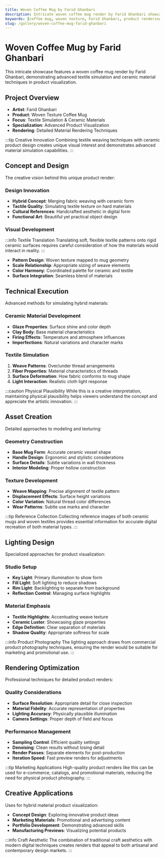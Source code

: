 ```yaml
---
title: Woven Coffee Mug by Farid Ghanbari
description: Intricate woven coffee mug render by Farid Ghanbari showcasing advanced textile simulation and ceramic material techniques in product visualization.
keywords: [coffee mug, woven texture, Farid Ghanbari, product rendering, textile simulation, ceramic materials, 3D visualization, Redshift]
slug: /gallery/woven-coffee-mug-farid-ghanbari
---
```


# Woven Coffee Mug by Farid Ghanbari

This intricate showcase features a woven coffee mug render by Farid Ghanbari, demonstrating advanced textile simulation and ceramic material techniques in product visualization.

## Project Overview

- **Artist**: Farid Ghanbari
- **Product**: Woven Texture Coffee Mug
- **Focus**: Textile Simulation & Ceramic Materials
- **Specialization**: Advanced Product Visualization
- **Rendering**: Detailed Material Rendering Techniques

:::tip Creative Innovation
Combining textile weaving techniques with ceramic product design creates unique visual interest and demonstrates advanced material simulation capabilities.
:::

## Concept and Design

The creative vision behind this unique product render:

### Design Innovation

- **Hybrid Concept**: Merging fabric weaving with ceramic form
- **Tactile Quality**: Simulating textile texture on hard materials
- **Cultural References**: Handcrafted aesthetic in digital form
- **Functional Art**: Beautiful yet practical object design

### Visual Development

:::info Textile Translation
Translating soft, flexible textile patterns onto rigid ceramic surfaces requires careful consideration of how the materials would interact in reality.
:::

- **Pattern Design**: Woven texture mapped to mug geometry
- **Scale Relationship**: Appropriate sizing of weave elements
- **Color Harmony**: Coordinated palette for ceramic and textile
- **Surface Integration**: Seamless blend of materials

## Technical Execution

Advanced methods for simulating hybrid materials:

### Ceramic Material Development

- **Glaze Properties**: Surface shine and color depth
- **Clay Body**: Base material characteristics
- **Firing Effects**: Temperature and atmosphere influences
- **Imperfections**: Natural variations and character marks

### Textile Simulation

1. **Weave Patterns**: Over/under thread arrangements
2. **Fiber Properties**: Material characteristics of threads
3. **Surface Deformation**: How fabric conforms to mug shape
4. **Light Interaction**: Realistic cloth light response

:::caution Physical Plausibility
While this is a creative interpretation, maintaining physical plausibility helps viewers understand the concept and appreciate the artistic innovation.
:::

## Asset Creation

Detailed approaches to modeling and texturing:

### Geometry Construction

- **Base Mug Form**: Accurate ceramic vessel shape
- **Handle Design**: Ergonomic and stylistic considerations
- **Surface Details**: Subtle variations in wall thickness
- **Interior Modeling**: Proper hollow construction

### Texture Development

- **Weave Mapping**: Precise alignment of textile pattern
- **Displacement Effects**: Surface height variations
- **Color Variation**: Natural thread color differences
- **Wear Patterns**: Subtle use marks and character

:::tip Reference Collection
Collecting reference images of both ceramic mugs and woven textiles provides essential information for accurate digital recreation of both material types.
:::

## Lighting Design

Specialized approaches for product visualization:

### Studio Setup

- **Key Light**: Primary illumination to show form
- **Fill Light**: Soft lighting to reduce shadows
- **Rim Light**: Backlighting to separate from background
- **Reflection Control**: Managing surface highlights

### Material Emphasis

- **Textile Highlights**: Accentuating weave texture
- **Ceramic Luster**: Showcasing glaze properties
- **Edge Definition**: Clear separation of materials
- **Shadow Quality**: Appropriate softness for scale

:::info Product Photography
The lighting approach draws from commercial product photography techniques, ensuring the render would be suitable for marketing and promotional use.
:::

## Rendering Optimization

Professional techniques for detailed product renders:

### Quality Considerations

- **Surface Resolution**: Appropriate detail for close inspection
- **Material Fidelity**: Accurate representation of properties
- **Lighting Accuracy**: Physically plausible illumination
- **Camera Settings**: Proper depth of field and focus

### Performance Management

- **Sampling Control**: Efficient quality settings
- **Denoising**: Clean results without losing detail
- **Render Passes**: Separate elements for post-production
- **Iteration Speed**: Fast preview renders for adjustments

:::tip Marketing Applications
High-quality product renders like this can be used for e-commerce, catalogs, and promotional materials, reducing the need for physical product photography.
:::

## Creative Applications

Uses for hybrid material product visualization:

- **Concept Design**: Exploring innovative product ideas
- **Marketing Materials**: Promotional and advertising content
- **Portfolio Development**: Demonstrating advanced skills
- **Manufacturing Previews**: Visualizing potential products

:::info Craft Aesthetic
The combination of traditional craft aesthetics with modern digital techniques creates renders that appeal to both artisanal and contemporary design markets.
:::